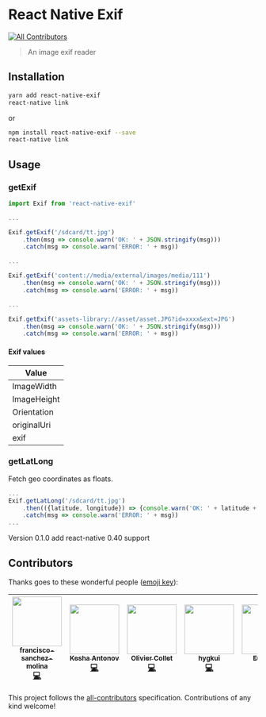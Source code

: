 # React Native Exif
[![All Contributors](https://img.shields.io/badge/all_contributors-6-orange.svg?style=flat-square)](#contributors) <br />
>An image exif reader

## Installation
```sh
yarn add react-native-exif
react-native link
```
or
```sh
npm install react-native-exif --save
react-native link
```

## Usage

### getExif

```javascript
import Exif from 'react-native-exif'

...

Exif.getExif('/sdcard/tt.jpg')
    .then(msg => console.warn('OK: ' + JSON.stringify(msg)))
    .catch(msg => console.warn('ERROR: ' + msg))

...

Exif.getExif('content://media/external/images/media/111')
    .then(msg => console.warn('OK: ' + JSON.stringify(msg)))
    .catch(msg => console.warn('ERROR: ' + msg))

...

Exif.getExif('assets-library://asset/asset.JPG?id=xxxx&ext=JPG')
    .then(msg => console.warn('OK: ' + JSON.stringify(msg)))
    .catch(msg => console.warn('ERROR: ' + msg))

```
#### Exif values

Value |
--- |
ImageWidth |
ImageHeight |
Orientation |
originalUri |
exif|

### getLatLong

Fetch geo coordinates as floats.

```javascript
...
Exif.getLatLong('/sdcard/tt.jpg')
    .then(({latitude, longitude}) => {console.warn('OK: ' + latitude + ', ' + longitude)})
    .catch(msg => console.warn('ERROR: ' + msg))
...
```

Version 0.1.0 add react-native 0.40 support

## Contributors

Thanks goes to these wonderful people ([emoji key](https://github.com/kentcdodds/all-contributors#emoji-key)):

<!-- ALL-CONTRIBUTORS-LIST:START - Do not remove or modify this section -->
<!-- prettier-ignore -->
| [<img src="https://avatars3.githubusercontent.com/u/9049706?v=4" width="100px;"/><br /><sub><b>francisco-sanchez-molina</b></sub>](https://github.com/francisco-sanchez-molina)<br />[💻](https://github.com/psm1984/react-native-exif/commits?author=francisco-sanchez-molina "Code") | [<img src="https://avatars2.githubusercontent.com/u/11584712?v=4" width="100px;"/><br /><sub><b>Kesha Antonov</b></sub>](https://github.com/kesha-antonov)<br />[💻](https://github.com/psm1984/react-native-exif/commits?author=kesha-antonov "Code") | [<img src="https://avatars1.githubusercontent.com/u/95189?v=4" width="100px;"/><br /><sub><b>Olivier Collet</b></sub>](http://ocollet.com)<br />[💻](https://github.com/psm1984/react-native-exif/commits?author=ocollet "Code") | [<img src="https://avatars0.githubusercontent.com/u/12526?v=4" width="100px;"/><br /><sub><b>hygkui</b></sub>](https://github.com/hygkui)<br />[💻](https://github.com/psm1984/react-native-exif/commits?author=hygkui "Code") | [<img src="https://avatars2.githubusercontent.com/u/1276585?v=4" width="100px;"/><br /><sub><b>EurekaO</b></sub>](https://github.com/eurekao)<br />[💻](https://github.com/psm1984/react-native-exif/commits?author=eurekao "Code") | [<img src="https://avatars0.githubusercontent.com/u/5035660?v=4" width="100px;"/><br /><sub><b>Colin Basnett </b></sub>](https://github.com/cmbasnett)<br />[💻](https://github.com/psm1984/react-native-exif/commits?author=cmbasnett "Code") |
| :---: | :---: | :---: | :---: | :---: | :---: |
<!-- ALL-CONTRIBUTORS-LIST:END -->

This project follows the [all-contributors](https://github.com/kentcdodds/all-contributors) specification. Contributions of any kind welcome!
